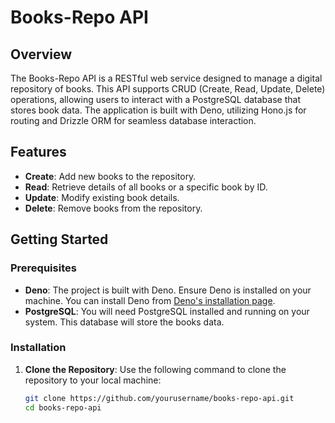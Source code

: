 # Books-Repo API

## Overview

The Books-Repo API is a RESTful web service designed to manage a digital repository of books. This API supports CRUD (Create, Read, Update, Delete) operations, allowing users to interact with a PostgreSQL database that stores book data. The application is built with Deno, utilizing Hono.js for routing and Drizzle ORM for seamless database interaction.

## Features

- **Create**: Add new books to the repository.
- **Read**: Retrieve details of all books or a specific book by ID.
- **Update**: Modify existing book details.
- **Delete**: Remove books from the repository.

## Getting Started

### Prerequisites

- **Deno**: The project is built with Deno. Ensure Deno is installed on your machine. You can install Deno from [Deno's installation page](https://deno.land/#installation).
- **PostgreSQL**: You will need PostgreSQL installed and running on your system. This database will store the books data.

### Installation

1. **Clone the Repository**:
   Use the following command to clone the repository to your local machine:

   ```bash
   git clone https://github.com/yourusername/books-repo-api.git
   cd books-repo-api
